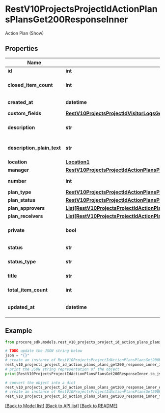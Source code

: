 # RestV10ProjectsProjectIdActionPlansPlansGet200ResponseInner

Action Plan (Show)

## Properties

Name | Type | Description | Notes
------------ | ------------- | ------------- | -------------
**id** | **int** | ID | [optional] 
**closed_item_count** | **int** | Plan Items that have a status of \&quot;closed\&quot; | [optional] 
**created_at** | **datetime** | Time the Action Plan was created | [optional] 
**custom_fields** | [**RestV10ProjectsProjectIdVisitorLogsGet200ResponseInnerCustomFields**](RestV10ProjectsProjectIdVisitorLogsGet200ResponseInnerCustomFields.md) |  | [optional] 
**description** | **str** | Description of the Action Plan in rich text form | [optional] 
**description_plain_text** | **str** | Description of the Action Plan in plain text form | [optional] 
**location** | [**Location1**](Location1.md) |  | [optional] 
**manager** | [**RestV10ProjectsProjectIdActionPlansPlanTemplatesGet200ResponseInnerManager**](RestV10ProjectsProjectIdActionPlansPlanTemplatesGet200ResponseInnerManager.md) |  | [optional] 
**number** | **int** | Number of the Action Plan | [optional] 
**plan_type** | [**RestV10ProjectsProjectIdActionPlansPlanTemplatesGet200ResponseInnerPlanType**](RestV10ProjectsProjectIdActionPlansPlanTemplatesGet200ResponseInnerPlanType.md) |  | [optional] 
**plan_status** | [**RestV10ProjectsProjectIdActionPlansPlansGet200ResponseInnerPlanStatus**](RestV10ProjectsProjectIdActionPlansPlansGet200ResponseInnerPlanStatus.md) |  | [optional] 
**plan_approvers** | [**List[RestV10ProjectsProjectIdActionPlansPlansGet200ResponseInnerPlanApproversInner]**](RestV10ProjectsProjectIdActionPlansPlansGet200ResponseInnerPlanApproversInner.md) |  | [optional] 
**plan_receivers** | [**List[RestV10ProjectsProjectIdActionPlansPlansGet200ResponseInnerPlanReceiversInner]**](RestV10ProjectsProjectIdActionPlansPlansGet200ResponseInnerPlanReceiversInner.md) |  | [optional] 
**private** | **bool** | Flag for if the Action Plan is private | [optional] 
**status** | **str** | Name of the Status of the Action Plan | [optional] 
**status_type** | **str** | Type of the Status of the Action Plan | [optional] 
**title** | **str** | Title of the Action Plan | [optional] 
**total_item_count** | **int** | Total number of Plan Items | [optional] 
**updated_at** | **datetime** | Timestamp of when the Action Plan was updated | [optional] 

## Example

```python
from procore_sdk.models.rest_v10_projects_project_id_action_plans_plans_get200_response_inner import RestV10ProjectsProjectIdActionPlansPlansGet200ResponseInner

# TODO update the JSON string below
json = "{}"
# create an instance of RestV10ProjectsProjectIdActionPlansPlansGet200ResponseInner from a JSON string
rest_v10_projects_project_id_action_plans_plans_get200_response_inner_instance = RestV10ProjectsProjectIdActionPlansPlansGet200ResponseInner.from_json(json)
# print the JSON string representation of the object
print(RestV10ProjectsProjectIdActionPlansPlansGet200ResponseInner.to_json())

# convert the object into a dict
rest_v10_projects_project_id_action_plans_plans_get200_response_inner_dict = rest_v10_projects_project_id_action_plans_plans_get200_response_inner_instance.to_dict()
# create an instance of RestV10ProjectsProjectIdActionPlansPlansGet200ResponseInner from a dict
rest_v10_projects_project_id_action_plans_plans_get200_response_inner_from_dict = RestV10ProjectsProjectIdActionPlansPlansGet200ResponseInner.from_dict(rest_v10_projects_project_id_action_plans_plans_get200_response_inner_dict)
```
[[Back to Model list]](../README.md#documentation-for-models) [[Back to API list]](../README.md#documentation-for-api-endpoints) [[Back to README]](../README.md)


